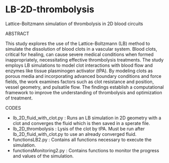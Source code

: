 # LB-2D-thrombolysis
Lattice-Boltzmann simulation of thrombolysis in 2D blood circuits

ABSTRACT

This study explores the use of the Lattice-Boltzmann (LB) method to simulate the dissolution of
blood clots in a vascular system. Blood clots, critical for healing, can cause severe medical conditions
when formed inappropriately, necessitating effective thrombolysis treatments. The study employs LB
simulations to model clot interactions with blood flow and enzymes like tissue plasminogen activator
(tPA). By modeling clots as porous media and incorporating advanced boundary conditions and force
fields, the work examines factors such as clot resistance and position, vessel geometry, and pulsatile
flow. The findings establish a computational framework to improve the understanding of thrombolysis
and optimization of treatment.

CODES
- lb_2D_fluid_with_clot.py : Runs an LB simulation in 2D geometry with a clot and converges the fluid which is then saved in a sperate file.
- lb_2D_thrombolysis : Lysis of the clot by tPA. Must be run after lb_2D_fluid_with_clot.py to use an already converged fluid.
- functionsLB2.py : Contains all functions necessary to execute the simulation.
- functionsMonitoring2.py : Contains functions to monitor the progress and values of the simulation.
